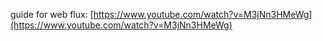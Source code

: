 guide for web flux: [https://www.youtube.com/watch?v=M3jNn3HMeWg](https://www.youtube.com/watch?v=M3jNn3HMeWg)


